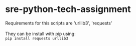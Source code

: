 # sre-python-tech-assignment
Requirements for this scripts are 'urllib3', 'requests'\
\
They can be install with pip using:\
`pip install requests urllib3`
